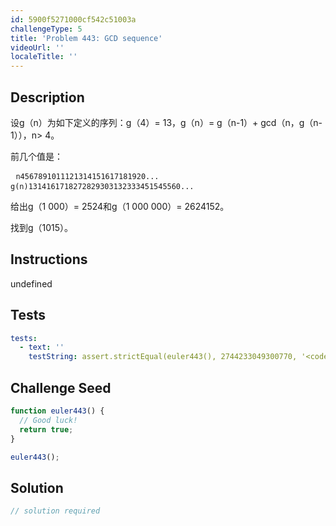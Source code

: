```yaml
---
id: 5900f5271000cf542c51003a
challengeType: 5
title: 'Problem 443: GCD sequence'
videoUrl: ''
localeTitle: ''
---
```


## Description
<section id="description">设g（n）为如下定义的序列：g（4）= 13，g（n）= g（n-1）+ gcd（n，g（n-1）），n&gt; 4。 <p>前几个值是： </p><pre> <code>n4567891011121314151617181920... g(n)1314161718272829303132333451545560...</code> </pre><p>给出g（1 000）= 2524和g（1 000 000）= 2624152。 </p><p>找到g（1015）。 </p></section>

## Instructions
undefined

## Tests
<section id='tests'>

```yml
tests:
  - text: ''
    testString: assert.strictEqual(euler443(), 2744233049300770, '<code>euler443()</code> should return 2744233049300770.');

```

</section>

## Challenge Seed
<section id='challengeSeed'>

<div id='js-seed'>

```js
function euler443() {
  // Good luck!
  return true;
}

euler443();

```

</div>



</section>

## Solution
<section id='solution'>

```js
// solution required
```
</section>
